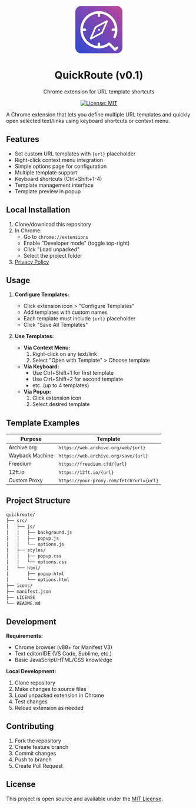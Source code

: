 <div align="center">
  <img src="icons/icon128.png" alt="QuickRoute Logo" width="128" height="128">
  <h1>QuickRoute (v0.1)</h1>
  <p>Chrome extension for URL template shortcuts</p>

  [![License: MIT](https://img.shields.io/badge/License-MIT-yellow.svg)](https://opensource.org/licenses/MIT)
</div>

A Chrome extension that lets you define multiple URL templates and quickly open selected text/links using keyboard shortcuts or context menu.

## Features
- Set custom URL templates with `{url}` placeholder
- Right-click context menu integration
- Simple options page for configuration
- Multiple template support
- Keyboard shortcuts (Ctrl+Shift+1-4)
- Template management interface
- Template preview in popup

## Local Installation
1. Clone/download this repository
2. In Chrome:
   - Go to `chrome://extensions`
   - Enable "Developer mode" (toggle top-right)
   - Click "Load unpacked"
   - Select the project folder
3. [Privacy Policy](privacy_policy.md)

## Usage
1. **Configure Templates:**
   - Click extension icon > "Configure Templates"
   - Add templates with custom names
   - Each template must include `{url}` placeholder
   - Click "Save All Templates"

2. **Use Templates:**
   - **Via Context Menu:**
     1. Right-click on any text/link
     2. Select "Open with Template" > Choose template
   - **Via Keyboard:**
     - Use Ctrl+Shift+1 for first template
     - Use Ctrl+Shift+2 for second template
     - etc. (up to 4 templates)
   - **Via Popup:**
     1. Click extension icon
     2. Select desired template

## Template Examples
| Purpose | Template |
|---------|----------|
| Archive.org | `https://web.archive.org/web/{url}` |
| Wayback Machine | `https://web.archive.org/save/{url}` |
| Freedium | `https://freedium.cfd/{url}` |
| 12ft.io | `https://12ft.io/{url}` |
| Custom Proxy | `https://your-proxy.com/fetch?url={url}` |



## Project Structure
```plaintext
quickroute/
├── src/
│   ├── js/
│   │   ├── background.js
│   │   ├── popup.js
│   │   └── options.js
│   ├── styles/
│   │   ├── popup.css
│   │   └── options.css
│   └── html/
│       ├── popup.html
│       └── options.html
├── icons/
├── manifest.json
├── LICENSE
└── README.md
```

## Development
**Requirements:**
- Chrome browser (v88+ for Manifest V3)
- Text editor/IDE (VS Code, Sublime, etc.)
- Basic JavaScript/HTML/CSS knowledge

**Local Development:**
1. Clone repository
2. Make changes to source files
3. Load unpacked extension in Chrome
4. Test changes
5. Reload extension as needed

## Contributing
1. Fork the repository
2. Create feature branch
3. Commit changes
4. Push to branch
5. Create Pull Request

## License
This project is open source and available under the [MIT License](LICENSE).
